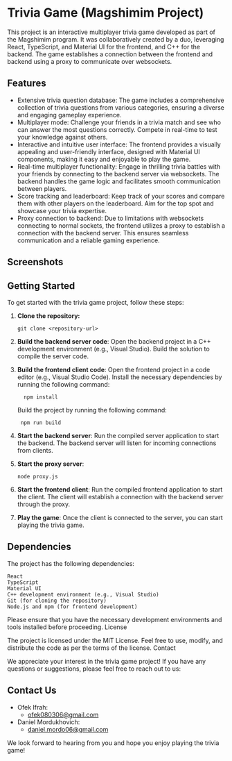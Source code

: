 # Trivia Game (Magshimim Project)

This project is an interactive multiplayer trivia game developed as part of the Magshimim program. It was collaboratively created by a duo, leveraging React, TypeScript, and Material UI for the frontend, and C++ for the backend. The game establishes a connection between the frontend and backend using a proxy to communicate over websockets.
## Features

* Extensive trivia question database: The game includes a comprehensive collection of trivia questions from various categories, ensuring a diverse and engaging gameplay experience.
* Multiplayer mode: Challenge your friends in a trivia match and see who can answer the most questions correctly. Compete in real-time to test your knowledge against others.
* Interactive and intuitive user interface: The frontend provides a visually appealing and user-friendly interface, designed with Material UI components, making it easy and enjoyable to play the game.
* Real-time multiplayer functionality: Engage in thrilling trivia battles with your friends by connecting to the backend server via websockets. The backend handles the game logic and facilitates smooth communication between players.
* Score tracking and leaderboard: Keep track of your scores and compare them with other players on the leaderboard. Aim for the top spot and showcase your trivia expertise.
* Proxy connection to backend: Due to limitations with websockets connecting to normal sockets, the frontend utilizes a proxy to establish a connection with the backend server. This ensures seamless communication and a reliable gaming experience.

## Screenshots

## Getting Started

To get started with the trivia game project, follow these steps:

1. **Clone the repository:**
   
       git clone <repository-url>

3. **Build the backend server code**:
        Open the backend project in a C++ development environment (e.g., Visual Studio).
        Build the solution to compile the server code.

4. **Build the frontend client code**:
        Open the frontend project in a code editor (e.g., Visual Studio Code).
        Install the necessary dependencies by running the following command:
   
         npm install
   
   Build the project by running the following command:

        npm run build
        
5. **Start the backend server**:
        Run the compiled server application to start the backend.
        The backend server will listen for incoming connections from clients.

6. **Start the proxy server**:

       node proxy.js
   
7. **Start the frontend client**:
        Run the compiled frontend application to start the client.
        The client will establish a connection with the backend server through the proxy.

8. **Play the game**:
        Once the client is connected to the server, you can start playing the trivia game.

## Dependencies

The project has the following dependencies:

    React
    TypeScript
    Material UI
    C++ development environment (e.g., Visual Studio)
    Git (for cloning the repository)
    Node.js and npm (for frontend development)

Please ensure that you have the necessary development environments and tools installed before proceeding.
License

The project is licensed under the MIT License. Feel free to use, modify, and distribute the code as per the terms of the license.
Contact

We appreciate your interest in the trivia game project! If you have any questions or suggestions, please feel free to reach out to us:

## Contact Us
* Ofek Ifrah:
    * ofek080306@gmail.com
* Daniel Mordukhovich:
    * daniel.mordo06@gmail.com

We look forward to hearing from you and hope you enjoy playing the trivia game!
